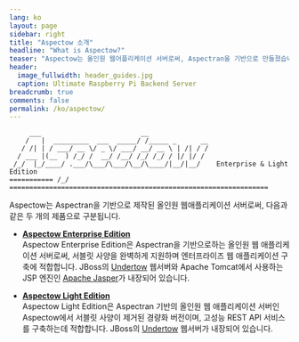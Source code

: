 ```yaml
---
lang: ko
layout: page
sidebar: right
title: "Aspectow 소개"
headline: "What is Aspectow?"
teaser: "Aspectow는 올인원 웹어플리케이션 서버로써, Aspectran을 기반으로 만들졌습니다."
header:
  image_fullwidth: header_guides.jpg
  caption: Ultimate Raspberry Pi Backend Server
breadcrumb: true
comments: false
permalink: /ko/aspectow/
---
```


```
     ___                         __
    /   |  _________  ___  _____/ /_____ _      __
   / /| | / ___/ __ \/ _ \/ ___/ __/ __ \ | /| / /
  / ___ |(__  ) /_/ /  __/ /__/ /_/ /_/ / |/ |/ /
 /_/  |_/____/ .___/\___/\___/\__/\____/|__/|__/    Enterprise & Light Edition
=========== /_/ =================================================================
```

Aspectow는 Aspectran을 기반으로 제작된 올인원 웹애플리케이션 서버로써, 다음과 같은 두 개의 제품으로 구분됩니다.

* **[Aspectow Enterprise Edition](/aspectow/aspectow-enterprise)**  
  Aspectow Enterprise Edition은 Aspectran을 기반으로하는 올인원 웹 애플리케이션 서버로써,
  서블릿 사양을 완벽하게 지원하며 엔터프라이즈 웹 애플리케이션 구축에 적합합니다.
  JBoss의 [Undertow](http://undertow.io) 웹서버와 Apache Tomcat에서 사용하는 JSP 엔진인
  [Apache Jasper](https://mvnrepository.com/artifact/org.mortbay.jasper/apache-jsp)가 내장되어 있습니다.

* **[Aspectow Light Edition](/aspectow/aspectow-light)**  
  Aspectow Light Edition은 Aspectran 기반의 올인원 웹 애플리케이션 서버인 Aspectow에서
  서블릿 사양이 제거된 경량화 버전이며, 고성능 REST API 서비스를 구축하는데 적합합니다.
  JBoss의 [Undertow](http://undertow.io) 웹서버가 내장되어 있습니다.
